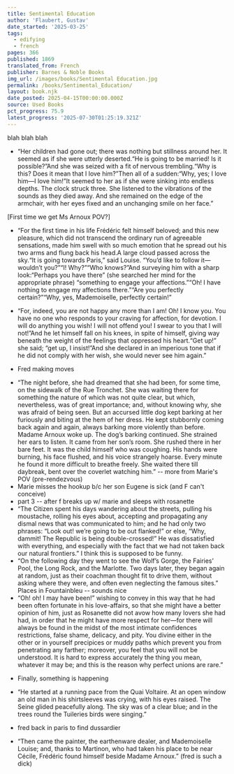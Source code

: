 ```yaml
---
title: Sentimental Education
author: 'Flaubert, Gustav'
date_started: '2025-03-25'
tags:
  - edifying
  - french
pages: 366
published: 1869
translated_from: French
publisher: Barnes & Noble Books
img_url: /images/books/Sentimental Education.jpg
permalink: /books/Sentimental_Education/
layout: book.njk
date_posted: 2025-04-15T00:00:00.000Z
source: Used Books
pct_progress: 75.9
latest_progress: '2025-07-30T01:25:19.321Z'
---
```

blah blah blah

* <span meta="57@2025-07-25T03:57:11.611Z"></span> “Her children had gone out; there was nothing but stillness around her. It seemed as if she were utterly deserted.“He is going to be married! Is it possible?”And she was seized with a fit of nervous trembling.“Why is this? Does it mean that I love him?”Then all of a sudden:“Why, yes; I love him—I love him!”It seemed to her as if she were sinking into endless depths. The clock struck three. She listened to the vibrations of the sounds as they died away. And she remained on the edge of the armchair, with her eyes fixed and an unchanging smile on her face.”

[First time we get Ms Arnoux POV?]

* <span meta="57@2025-07-25T19:16:23.251Z"></span> “For the first time in his life Frédéric felt himself beloved; and this new pleasure, which did not transcend the ordinary run of agreeable sensations, made him swell with so much emotion that he spread out his two arms and flung back his head.A large cloud passed across the sky.“It is going towards Paris,” said Louise. “You’d like to follow it—wouldn’t you?”“I! Why?”“Who knows?”And surveying him with a sharp look:“Perhaps you have there” (she searched her mind for the appropriate phrase) “something to engage your affections.”“Oh! I have nothing to engage my affections there.”“Are you perfectly certain?”“Why, yes, Mademoiselle, perfectly certain!”

* <span meta="61@2025-07-27T03:50:19.171Z"></span> “For, indeed, you are not happy any more than I am! Oh! I know you. You have no one who responds to your craving for affection, for devotion. I will do anything you wish! I will not offend you! I swear to you that I will not!”And he let himself fall on his knees, in spite of himself, giving way beneath the weight of the feelings that oppressed his heart.“Get up!” she said; “get up, I insist!”And she declared in an imperious tone that if he did not comply with her wish, she would never see him again.”
- Fred making moves
* <span meta="63@2025-07-27T17:41:52.560Z"></span> “The night before, she had dreamed that she had been, for some time, on the sidewalk of the Rue Tronchet. She was waiting there for something the nature of which was not quite clear, but which, nevertheless, was of great importance; and, without knowing why, she was afraid of being seen. But an accursed little dog kept barking at her furiously and biting at the hem of her dress. He kept stubbornly coming back again and again, always barking more violently than before. Madame Arnoux woke up. The dog’s barking continued. She strained her ears to listen. It came from her son’s room. She rushed there in her bare feet. It was the child himself who was coughing. His hands were burning, his face flushed, and his voice strangely hoarse. Every minute he found it more difficult to breathe freely. She waited there till daybreak, bent over the coverlet watching him.”
-- more from Marie's POV (pre-rendezvous)
* <span meta="63@2025-07-27T17:44:12.405Z"></span> Marie misses the hookup b/c her son Eugene is sick (and F can't conceive)
* <span meta="65@2025-07-27T17:51:27.750Z"></span> part 3 -- after f breaks up w/ marie and sleeps with rosanette
* <span meta="67@2025-07-27T19:10:23.249Z"></span> “The Citizen spent his days wandering about the streets, pulling his moustache, rolling his eyes about, accepting and propagating any dismal news that was communicated to him; and he had only two phrases: “Look out! we’re going to be out flanked!” or else, “Why, dammit! The Republic is being double-crossed!” He was dissatisfied with everything, and especially with the fact that we had not taken back our natural frontiers.”
I think this is supposed to be funny.
* <span meta="72.3@2025-07-29T21:46:40.686Z"></span> “On the following day they went to see the Wolf’s Gorge, the Fairies’ Pool, the Long Rock, and the Marlotte. Two days later, they began again at random, just as their coachman thought fit to drive them, without asking where they were, and often even neglecting the famous sites.”
Places in Fountainbleu -- sounds nice
* <span meta="73.6@2025-07-30T00:00:54.216Z"></span> “Oh! oh! I may have been!” wishing to convey in this way that he had been often fortunate in his love-affairs, so that she might have a better opinion of him, just as Rosanette did not avow how many lovers she had had, in order that he might have more respect for her—for there will always be found in the midst of the most intimate confidences restrictions, false shame, delicacy, and pity. You divine either in the other or in yourself precipices or muddy paths which prevent you from penetrating any farther; moreover, you feel that you will not be understood. It is hard to express accurately the thing you mean, whatever it may be; and this is the reason why perfect unions are rare.”
- Finally, something is happening

* <span meta="74.3@2025-07-30T01:08:39.756Z"></span> “He started at a running pace from the Quai Voltaire. At an open window an old man in his shirtsleeves was crying, with his eyes raised. The Seine glided peacefully along. The sky was of a clear blue; and in the trees round the Tuileries birds were singing.”
- fred back in paris to find dussardier

* <span meta="75.9@2025-07-30T01:25:19.321Z"></span> “Then came the painter, the earthenware dealer, and Mademoiselle Louise; and, thanks to Martinon, who had taken his place to be near Cécile, Frédéric found himself beside Madame Arnoux.”
(fred is such a dick)
